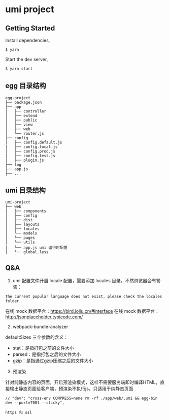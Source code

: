 # umi project

## Getting Started

Install dependencies,

```bash
$ yarn
```

Start the dev server,

```bash
$ yarn start
```
## egg 目录结构

```
egg-project
├── package.json
├── app
|   ├── controller
│   ├── extend
│   ├── public
│   ├── view
│   ├── web
│   └── router.js
├── config
|   ├── config.default.js
|   ├── config.local.js
│   ├── config.prod.js
|   ├── config.test.js
|   ├── plugin.js
├── log
├── app.js
├── ...
```

## umi 目录结构

```
umi-project
├── web
|   ├── components
│   ├── config
│   ├── dist
│   ├── layouts
│   ├── locales
│   └── models
│   └── pages
│   └── utils
│   └── app.js umi 运行时配置
│   └── global.less
```

## Q&A

1. umi 配置文件开启 locale 配置，需要添加 locales 目录，不然浏览器会有警告：

```
The current popular language does not exist, please check the locales folder
```

在线 mock 数据平台：https://bird.ioliu.cn/#interface
在线 mock 数据平台：http://jsonplaceholder.typicode.com/

2. webpack-bundle-analyzer

defaultSizes 三个参数的含义：

- stat：是指打包之前的文件大小
- parsed：是指打包之后的文件大小
- gzip：是指通过gzip压缩之后的文件大小

3. 预渲染

针对纯静态内容的页面，开启预渲染模式，这样不需要服务端即时编译HTML，直接输出静态页面给客户端，预渲染不执行js，只适用于纯静态页面


    // "dev": "cross-env COMPRESS=none rm -rf ./app/web/.umi && egg-bin dev --port=7001 --sticky",

    https 和 ssl

